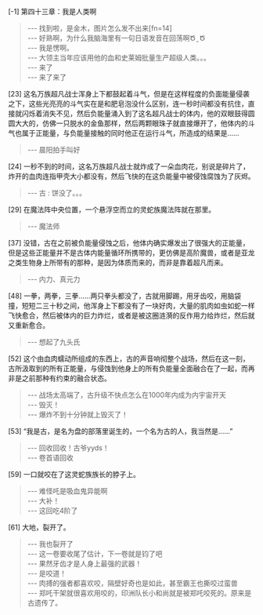 
[-1] 第四十三章：我是人类啊
>--- 找到啦，是金木，图片怎么发不出来[fn=14]<br>
>--- 好熟啊，为什么我脑海里有一句日语发音在回荡啊Ծ ̮ Ծ<br>
>--- 我是愣啊。<br>
>--- 大领主当年应该用他的血和史莱姆批量生产超级人类。。。<br>
>--- 来了<br>
>--- 来了来了<br>

[23] 这名万族超凡战士浑身上下都鼓起着斗气，但是在这样程度的负面能量侵袭之下，这些光亮亮的斗气实在是和肥皂泡没什么区别，连一秒时间都没有抗住，直接就闪烁着消失不见，然后负能量涌入到了这名超凡战士的体内，他的双眼鼓得圆圆大大的，仿佛一只脱水的金鱼那样，然后两颗眼珠子就直接爆开了，他体内的斗气也属于正能量，与负能量接触的同时他正在运行斗气，所造成的结果是……
>--- 晨阳拍手叫好<br>

[24] 一秒不到的时间，这名万族超凡战士就炸成了一朵血肉花，别说是碎片了，炸开的血肉连指甲壳大小都没有，然后飞快的在这负能量中被侵蚀腐蚀为了灰烬。
>--- 古 : 饼没了。。。<br>

[29] 在魔法阵中央位置，一个悬浮空而立的灵蛇族魔法阵就在那里。
>--- 魔法师<br>

[37] 没错，古在之前被负能量侵蚀之后，他体内确实爆发出了很强大的正能量，但是这些正能量并不是古体内能量循环所携带的，更仿佛是高阶魔兽，或者是亚龙之类生物身上所带有的那种，是因为体质而来的，而非是靠着超凡而来。
>--- 内力、真元力<br>

[48] 一拳，两拳，三拳……两只拳头都没了，古就用脚踢，用牙齿咬，用脑袋撞，短短二三十秒之间，他浑身上下都没有了一块好肉，大量的肌肉如虫如蛇一样飞快愈合，然后被体内的巨力炸烂，或者是被这圈涟漪的反作用力给炸烂，然后就又重新愈合。
>--- 想起了九头氏<br>

[52] 这个由血肉蠕动所组成的东西上，古的声音响彻整个战场，然后在这一刻，古所汲取到的所有正能量，与侵蚀到他身上的所有负能量全面融合在了一起，而再非是之前那种有约束的融合状态。
>--- 战场太高端了，古升级不快点怎么在1000年内成为内宇宙开天<br>
>--- 毁灭！<br>
>--- 爆炸不到十分钟就上毁灭了！<br>

[53] “我是古，是名为盘的部落里诞生的，一个名为古的人，我当然是……”
>--- 回收回收！古爷yyds！<br>
>--- 卷首语回收<br>

[59] 一口就咬在了这灵蛇族族长的脖子上。
>--- 难怪吒是吸血鬼异能啊<br>
>--- 大补！<br>
>--- 这回吃4阶了<br>

[61] 大地，裂开了。
>--- 我也裂开了<br>
>--- 这一卷要收尾了估计，下一卷就是钧了吧<br>
>--- 果然牙齿才是人身上最强的武器！<br>
>--- 是咬道！<br>
>--- 肉搏的强者都喜欢咬，隔壁好奇也是如此，甚至霸王也撕咬过蛮兽<br>
>--- 郑吒干架就很喜欢用咬的，印洲队长小和尚就是被郑吒咬死的。原来是古遗传了。<br>

